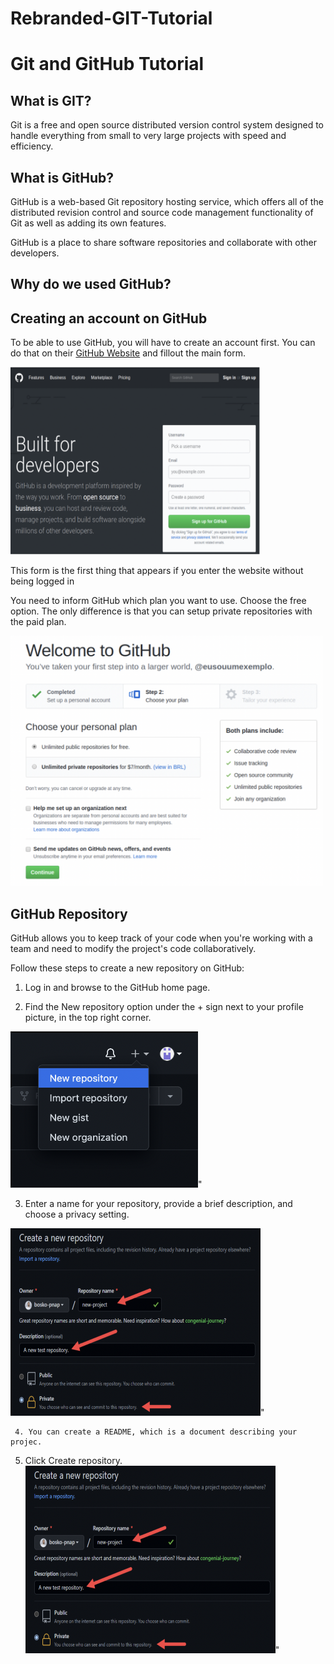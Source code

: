 # Rebranded-GIT-Tutorial
# Git and GitHub Tutorial

## What is GIT?
Git is a free and open source distributed version control system designed to handle everything from small to very large projects with speed and efficiency.


## What is GitHub?
GitHub is a web-based Git repository hosting service, which offers all of the distributed revision control and source code management functionality of Git as well as adding its own features.

 GitHub is a place to share software repositories and collaborate with other developers.
 
## Why do we used GitHub?


## Creating an account on GitHub
To be able to use GitHub, you will have to create an account first. You can do that on their [GitHub Website](https://github.com) and fillout the main form.

<img src="https://raw.githubusercontent.com/awadeem/Rebranded-GIT-Tutorial/1acf39bf0bf926f5b6ba340f8f08a639fda2d37a/Screen%20Shot%202022-03-01%20at%204.51.51%20PM.png" 
     width="400" 
     height="300" />
 
 This form is the first thing that appears if you enter the website without being logged in
 
 You need to inform GitHub which plan you want to use. Choose the free option. The only difference is that you can setup private repositories with the paid plan.
 
 <img src= "https://raw.githubusercontent.com/awadeem/Rebranded-GIT-Tutorial/main/Screen%20Shot%202022-03-01%20at%205.10.58%20PM.png"
     width="500" 
     height="400" />
     
 ## GitHub Repository
GitHub allows you to keep track of your code when you're working with a team and need to modify the project's code collaboratively.

Follow these steps to create a new repository on GitHub:

1.  Log in and browse to the GitHub home page.
    
2. Find the New repository option under the + sign next to your profile picture, in the top right corner.

<img src="https://raw.githubusercontent.com/awadeem/Rebranded-GIT-Tutorial/71e1947b714c26893629cff2f7c04460063b38af/Screen%20Shot%202022-03-01%20at%2011.36.25%20PM.png" 
     width="300" 
     height="250" />" 

3.  Enter a name for your repository, provide a brief description, and choose a privacy setting. 

<img src="https://raw.githubusercontent.com/awadeem/Rebranded-GIT-Tutorial/71e1947b714c26893629cff2f7c04460063b38af/Screen%20Shot%202022-03-01%20at%2011.34.31%20PM.png" 
     width="400" 
     height="300" />" 
     
     4. You can create a README, which is a document describing your projec.
5. Click Create repository.
   <img src="https://raw.githubusercontent.com/awadeem/Rebranded-GIT-Tutorial/71e1947b714c26893629cff2f7c04460063b38af/Screen%20Shot%202022-03-01%20at%2011.34.31%20PM.png" 
     width="400" 
     height="300" />"   
     
